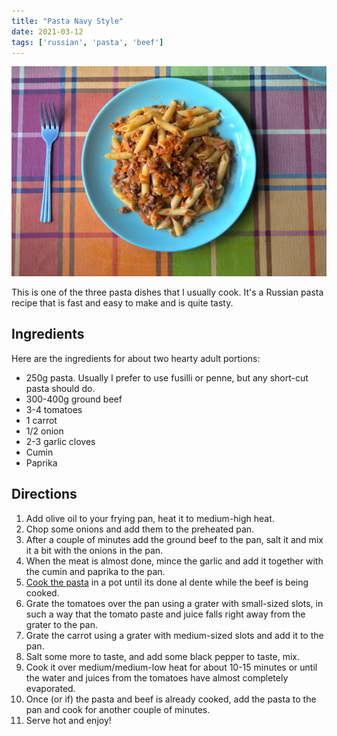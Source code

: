 ```yaml
---
title: "Pasta Navy Style"
date: 2021-03-12
tags: ['russian', 'pasta', 'beef']
---
```


![Pasta Navy Style](/recipes/pix/pasta-navy-style.webp)

This is one of the three pasta dishes that I usually cook. It's a Russian pasta
recipe that is fast and easy to make and is quite tasty.

## Ingredients

Here are the ingredients for about two hearty adult portions:

- 250g pasta. Usually I prefer to use fusilli or penne, but any short-cut pasta should do.
- 300-400g ground beef
- 3-4 tomatoes
- 1 carrot
- 1/2 onion
- 2-3 garlic cloves
- Cumin
- Paprika

## Directions

1. Add olive oil to your frying pan, heat it to medium-high heat.
2. Chop some onions and add them to the preheated pan.
3. After a couple of minutes add the ground beef to the pan, salt it and mix it a bit with the onions in the pan.
4. When the meat is almost done, mince the garlic and add it together with the cumin and paprika to the pan.
5. [Cook the pasta](/recipes/pasta) in a pot until its done al dente while the beef is being cooked.
6. Grate the tomatoes over the pan using a grater with small-sized slots, in such a way that the tomato paste and juice falls right away from the grater to the pan.
7. Grate the carrot using a grater with medium-sized slots and add it to the pan.
8. Salt some more to taste, and add some black pepper to taste, mix.
9. Cook it over medium/medium-low heat for about 10-15 minutes or until the water and juices from the tomatoes have almost completely evaporated.
10. Once (or if) the pasta and beef is already cooked, add the pasta to the pan and cook for another couple of minutes.
11. Serve hot and enjoy!
